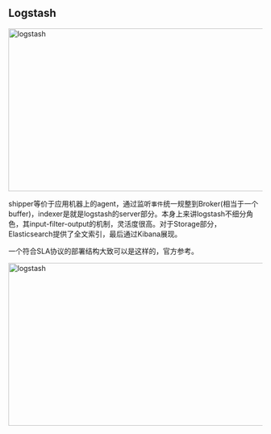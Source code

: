 Logstash
--------

<img alt="logstash" src="http://7xidkg.com1.z0.glb.clouddn.com/logstash-architecture.png" width="572" height="323" />

shipper等价于应用机器上的agent，通过监听`事件`统一规整到Broker(相当于一个buffer)，indexer是就是logstash的server部分。本身上来讲logstash不细分角色，其input-filter-output的机制，灵活度很高。对于Storage部分，Elasticsearch提供了全文索引，最后通过Kibana展现。

一个符合SLA协议的部署结构大致可以是这样的，官方参考。

<img alt="logstash" src="http://7xidkg.com1.z0.glb.clouddn.com/logstash-architecture-final.png" width="572" height="323" />
